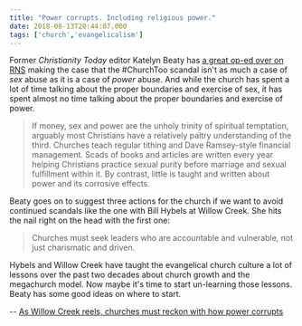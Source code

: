 ```yaml
---
title: "Power corrupts. Including religious power."
date: 2018-08-13T20:44:07.000
tags: ['church','evangelicalism']
---
```


Former _Christianity Today_ editor Katelyn Beaty has [a great op-ed over on RNS](https://religionnews.com/2018/08/10/beaty-oped/) making the case that the #ChurchToo scandal isn't as much a case of _sex_ abuse as it is a case of _power_ abuse. And while the church has spent a lot of time talking about the proper boundaries and exercise of sex, it has spent almost no time talking about the proper boundaries and exercise of power.

> If money, sex and power are the unholy trinity of spiritual temptation, arguably most Christians have a relatively paltry understanding of the third. Churches teach regular tithing and Dave Ramsey-style financial management. Scads of books and articles are written every year helping Christians practice sexual purity before marriage and sexual fulfillment within it. By contrast, little is taught and written about power and its corrosive effects.

Beaty goes on to suggest three actions for the church if we want to avoid continued scandals like the one with Bill Hybels at Willow Creek. She hits the nail right on the head with the first one:

> Churches must seek leaders who are accountable and vulnerable, not just charismatic and driven.

Hybels and Willow Creek have taught the evangelical church culture a lot of lessons over the past two decades about church growth and the megachurch model. Now maybe it's time to start un-learning those lessons. Beaty has some good ideas on where to start.

\-- [As Willow Creek reels, churches must reckon with how power corrupts](https://religionnews.com/2018/08/10/beaty-oped/)
